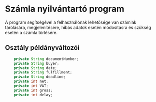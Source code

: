 Számla nyilvántartó program
===
A program segítségével a felhasználónak lehetősége van számlák tárólására, megjelenítésére, hibás adatok esetén módosításra és szükség esetén a számla törlésére.

## Osztály példányváltozói
```java
    private String documentNumber;
    private String buyer;
    private String date;
    private String fulfillment;
    private String deadline;
    private int net;
    private int VAT;
    private int gross;
    private int delay;
```
